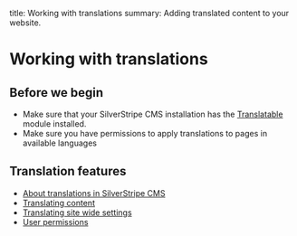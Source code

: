 title: Working with translations
summary: Adding translated content to your website.

# Working with translations

## Before we begin

 - Make sure that your SilverStripe CMS installation has the [Translatable](https://addons.silverstripe.org/add-ons/silverstripe/translatable/) module installed.
 - Make sure you have permissions to apply translations to pages in available languages

## Translation features
 - [About translations in SilverStripe CMS](about-translatable.md)
 - [Translating content](translating-content.md)
 - [Translating site wide settings](translating-settings.md)
 - [User permissions](user-permissions.md)


